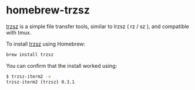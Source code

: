 # homebrew-trzsz

[trzsz](https://trzsz.github.io/) is a simple file transfer tools, similar to lrzsz ( rz / sz ), and compatible with tmux.


To install [trzsz](https://github.com/trzsz/trzsz) using Homebrew:
```sh
brew install trzsz
```

You can confirm that the install worked using:
```sh
$ trzsz-iterm2 -v
trzsz-iterm2 (trzsz) 0.3.1
```
